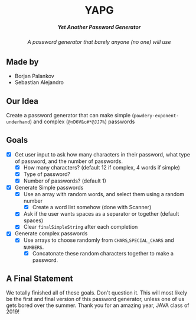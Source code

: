 <div align="center">
    <h1>YAPG</h1>
    <h5>Yet <i>Another</i> Password Generator</h5>
    <h6><i>A password generator that barely anyone (no one) will use</i></h6>
</div>

## Made by

* Borjan Palankov
* Sebastian Alejandro

## Our Idea

Create a password generator that can make simple (`powdery-exponent-underhand`) and complex (`@nD6V&c#*@JJ7%`) passwords

## Goals

- [x] Get user input to ask how many characters in their password, what type of password, and the number of passwords.
  - [x] How many characters? (default 12 if complex, 4 words if simple)
  - [x] Type of password?
  - [x] Number of passwords? (default 1)
- [x] Generate Simple passwords
  - [x] Use an array with random words, and select them using a random number
    - [x] Create a word list somehow (done with Scanner)
  - [x] Ask if the user wants spaces as a separator or together  (default spaces)
  - [x] Clear `finalSimpleString` after each completion
- [x] Generate complex passwords
  - [x] Use arrays to choose randomly from `CHARS`,`SPECIAL_CHARS` and `NUMBERS`.
    - [x] Concatonate these random characters together to make a password.

## A Final Statement

We totally finished all of these goals. Don't question it. This will most likely be the first and final version of this password generator, unless one of us gets bored over the summer. Thank you for an amazing year, JAVA class of 2019!